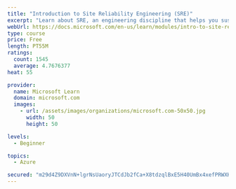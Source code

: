 ```yaml
---
title: "Introduction to Site Reliability Engineering (SRE)"
excerpt: "Learn about SRE, an engineering discipline that helps you sustainably achieve the appropriate level of reliability in your systems, services, and products."
webUrl: https://docs.microsoft.com/en-us/learn/modules/intro-to-site-reliability-engineering/
type: course
price: Free
length: PT55M
ratings:
  count: 1545
  average: 4.7676377
heat: 55

provider:
  name: Microsoft Learn
  domain: microsoft.com
  images:
    - url: /assets/images/organizations/microsoft.com-50x50.jpg
      width: 50
      height: 50

levels:
  - Beginner

topics:
  - Azure

secured: "m29d4Z9DXVnN+lgrNsUaoryJTCdJb2fCa+X8tdzqlBxE5H40UmBx4xefPRWXHwus9Dt6y+96Z8S2iVJpFcP4vdwj243IDZhSOomS1t/dx4E8DGrMZE7HaL8ZLQ3apYfWzeHtIRuyXLOX3bMHjxoshqVogTHY45nvyvfoHnEkjwvnheLgdHR2qYYEacEDO8FpzUjt+niGUUocBN04V3z8qILy8Yuty6BmoasoDeT571p5rczpMNBaOYD5X6INQClPVccxJ8oxJQkmmmxCZcDJdHO6LvE4+P1iwII7A60HgB9PIuZesPqcjUdpdAbJw0/rLbgpapyNIArulqoOLg3k70BX853A/+VJpvplV476O6yDwD1HxQddgJrT/FtCu45+DVLUbsGPZVswx0jD+Fld+pMtSRq7kEsWjn8FBBRkNbo=;pJCSd+NxFi1icwOSVS3PpA=="
---
```


